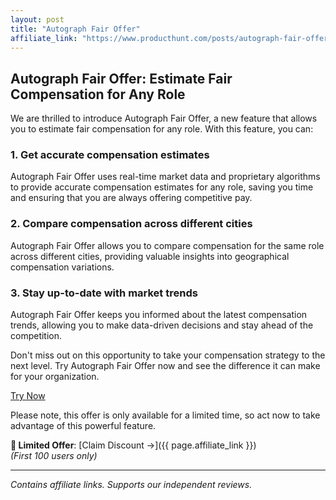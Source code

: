 ```yaml
---
layout: post
title: "Autograph Fair Offer"
affiliate_link: "https://www.producthunt.com/posts/autograph-fair-offer?ref=autoverse&utm_source=autoverse"
---
```


Autograph Fair Offer: Estimate Fair Compensation for Any Role
---------------------------------------------------------------

We are thrilled to introduce Autograph Fair Offer, a new feature that allows you to estimate fair compensation for any role. With this feature, you can:

### 1. Get accurate compensation estimates
Autograph Fair Offer uses real-time market data and proprietary algorithms to provide accurate compensation estimates for any role, saving you time and ensuring that you are always offering competitive pay.

### 2. Compare compensation across different cities
Autograph Fair Offer allows you to compare compensation for the same role across different cities, providing valuable insights into geographical compensation variations.

### 3. Stay up-to-date with market trends
Autograph Fair Offer keeps you informed about the latest compensation trends, allowing you to make data-driven decisions and stay ahead of the competition.

Don't miss out on this opportunity to take your compensation strategy to the next level. Try Autograph Fair Offer now and see the difference it can make for your organization.

[Try Now](https://www.producthunt.com/posts/autograph-fair-offer?utm_campaign=producthunt-atom-posts-feed&utm_medium=rss-feed&utm_source=producthunt-atom-posts-feed)

Please note, this offer is only available for a limited time, so act now to take advantage of this powerful feature.

**🚨 Limited Offer**: [Claim Discount →]({{ page.affiliate_link }})  
*(First 100 users only)*  

---

*Contains affiliate links. Supports our independent reviews.*

